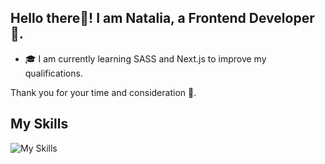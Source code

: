 <h2 align="left"> Hello there👋! I am Natalia, a Frontend Developer 🚀.</h2>

- 🎓 I am currently learning SASS and Next.js to improve my qualifications.
   
Thank you for your time and consideration 💛.

## My Skills
![My Skills](https://skillicons.dev/icons?i=html,css,js,react,redux,ts,nodejs,vite,mongodb,postman,vercel,figma)
<!--
**Natalia-Kalashnikova/Natalia-Kalashnikova** is a ✨ _special_ ✨ repository because its `README.md` (this file) appears on your GitHub profile.

Here are some ideas to get you started:

- 🔭 I’m currently working on ...
- 🌱 I’m currently learning ...
- 👯 I’m looking to collaborate on ...
- 🤔 I’m looking for help with ...
- 💬 Ask me about ...
- 📫 How to reach me: ...
- 😄 Pronouns: ...
- ⚡ Fun fact: ...
-->
